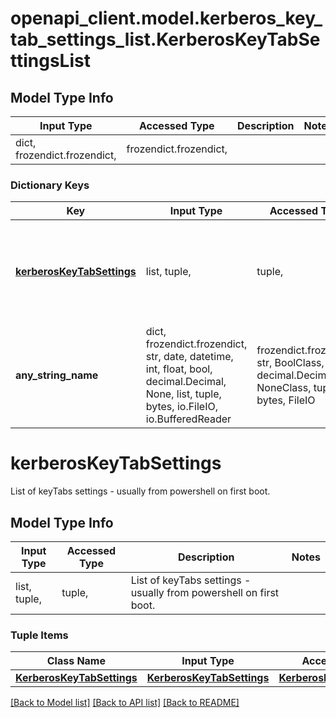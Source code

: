 # openapi_client.model.kerberos_key_tab_settings_list.KerberosKeyTabSettingsList

## Model Type Info
Input Type | Accessed Type | Description | Notes
------------ | ------------- | ------------- | -------------
dict, frozendict.frozendict,  | frozendict.frozendict,  |  | 

### Dictionary Keys
Key | Input Type | Accessed Type | Description | Notes
------------ | ------------- | ------------- | ------------- | -------------
**[kerberosKeyTabSettings](#kerberosKeyTabSettings)** | list, tuple,  | tuple,  | List of keyTabs settings - usually from powershell on first boot. | 
**any_string_name** | dict, frozendict.frozendict, str, date, datetime, int, float, bool, decimal.Decimal, None, list, tuple, bytes, io.FileIO, io.BufferedReader | frozendict.frozendict, str, BoolClass, decimal.Decimal, NoneClass, tuple, bytes, FileIO | any string name can be used but the value must be the correct type | [optional]

# kerberosKeyTabSettings

List of keyTabs settings - usually from powershell on first boot.

## Model Type Info
Input Type | Accessed Type | Description | Notes
------------ | ------------- | ------------- | -------------
list, tuple,  | tuple,  | List of keyTabs settings - usually from powershell on first boot. | 

### Tuple Items
Class Name | Input Type | Accessed Type | Description | Notes
------------- | ------------- | ------------- | ------------- | -------------
[**KerberosKeyTabSettings**](KerberosKeyTabSettings.md) | [**KerberosKeyTabSettings**](KerberosKeyTabSettings.md) | [**KerberosKeyTabSettings**](KerberosKeyTabSettings.md) |  | 

[[Back to Model list]](../../README.md#documentation-for-models) [[Back to API list]](../../README.md#documentation-for-api-endpoints) [[Back to README]](../../README.md)


